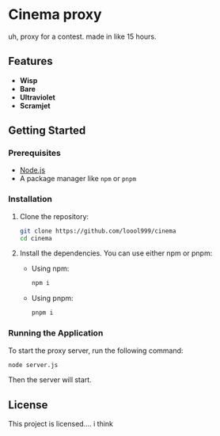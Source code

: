 # Cinema proxy

uh, proxy for a contest. made in like 15 hours.

## Features

- **Wisp**
- **Bare**
- **Ultraviolet**
- **Scramjet**

## Getting Started

### Prerequisites

- [Node.js](https://nodejs.org/)
- A package manager like `npm` or `pnpm`

### Installation

1. Clone the repository:
   ```sh
   git clone https://github.com/loool999/cinema
   cd cinema
   ```

2. Install the dependencies. You can use either npm or pnpm:
   - Using npm:
     ```sh
     npm i
     ```
   - Using pnpm:
     ```sh
     pnpm i
     ```

### Running the Application

To start the proxy server, run the following command:

```sh
node server.js
```

Then the server will start.


## License

This project is licensed.... i think
